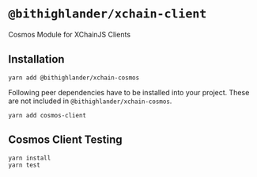# `@bithighlander/xchain-client`

Cosmos Module for XChainJS Clients

## Installation

```
yarn add @bithighlander/xchain-cosmos
```

Following peer dependencies have to be installed into your project. These are not included in `@bithighlander/xchain-cosmos`.

```
yarn add cosmos-client
```

## Cosmos Client Testing

```
yarn install
yarn test
```
